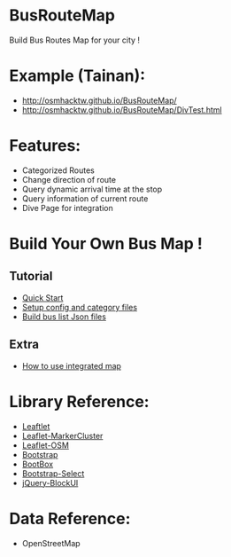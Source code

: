 BusRouteMap
============


Build Bus Routes Map for your city !

# Example (Tainan):

* http://osmhacktw.github.io/BusRouteMap/
* http://osmhacktw.github.io/BusRouteMap/DivTest.html

# Features:

* Categorized Routes
* Change direction of route
* Query dynamic arrival time at the stop
* Query information of current route
* Dive Page for integration

# Build Your Own Bus Map !
## Tutorial
* [Quick Start](https://github.com/osmhacktw/BusRouteMap/wiki/Quick-Start)
* [Setup config and category files](https://github.com/osmhacktw/BusRouteMap/wiki/Setup-config-and-category-files)
* [Build bus list Json files](https://github.com/osmhacktw/BusRouteMap/wiki/Build-bus-list-Json-files)

## Extra
* [How to use integrated map](https://github.com/osmhacktw/BusRouteMap/wiki/How-to-use-integrated-bus-map)

# Library Reference:

* [Leaftlet](http://leafletjs.com/)
* [Leaflet-MarkerCluster](https://github.com/Leaflet/Leaflet.markercluster)
* [Leaflet-OSM](https://github.com/jfirebaugh/leaflet-osm)
* [Bootstrap](http://getbootstrap.com/)
* [BootBox](http://bootboxjs.com/)
* [Bootstrap-Select](http://silviomoreto.github.io/bootstrap-select/)
* [jQuery-BlockUI](http://malsup.com/jquery/block/)

# Data Reference:

* OpenStreetMap
